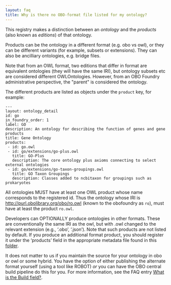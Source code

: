 ```yaml
---
layout: faq
title: Why is there no OBO-format file listed for my ontology?
---
```


This registry makes a distinction between an *ontology* and the
*products* (also known as *editions*) of that ontology.

Products can be the ontology in a different format (e.g. obo vs owl),
or they can be different variants (for example, subsets or
extensions). They can also be ancilliary ontologies, e.g. bridge
files.

Note that from an OWL format, two editions that differ in format are
equivalent ontologies (they will have the same IRI), but ontology
subsets etc are considered different OWLOntologies. However, from an
OBO Foundry administrative perspective, the "parent" is considered the
ontology.

The different products are listed as objects under the `product` key, for example:


```
---
layout: ontology_detail
id: go
in_foundry_order: 1
label: GO
description: An ontology for describing the function of genes and gene products
title: Gene Ontology
products:
 - id: go.owl
 - id: go/extensions/go-plus.owl
   title: GO-Plus
   description: The core ontology plus axioms connecting to select external ontologies
 - id: go/extensions/go-taxon-groupings.owl
   title: GO Taxon Groupings
   description: Classes added to ncbitaxon for groupings such as prokaryotes
```

All ontologies MUST have at least one OWL product whose name
corresponds to the registered id. Thus the ontology whose IRI is
http://purl.obolibrary.org/obo/ro.owl (known to the obofoundry as
`ro`), must have at least the product `ro.owl`.

Developers can OPTIONALLY produce ontologies in other formats. These are conventionally the same IRI as the owl, but with .owl changed to the relevant extension (e.g., ‘.obo’, ‘.json’). Note that such products are not listed by default. If you produce an additional format product, you should register it under the ‘products’ field in the appropriate metadata file found in this [folder](https://github.com/OBOFoundry/OBOFoundry.github.io/tree/master/ontology).

It does not matter to us if you maintain the source for your ontology
in obo or owl or some hybrid. You have the option of either publishing
the alternate format yourself (using a tool like ROBOT) *or* you can
have the OBO central build pipeline do this for you. For more
information, see the FAQ entry [What is the Build field?](what-is-the-build-field.md).





